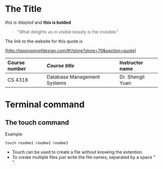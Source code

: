 # The Title

*this is itilazied* and **this is bolded** 


>"What delights us in visible beauty is the invisible."


The link to the website for this quote is

[http://taxonomyofdesign.com/#!/store?store=70&section=quote]


|**Course number**|*Course title*|Instructor name|
|:----------------|:-------------|:--------------|
| CS 4318|Database Management Systems|Dr. Shengli Yuan|

# Terminal command

## The touch command

Example

```
touch readme1 readme2 readme3
```

- Touch can be used to create a file without knowing the extention.
- To create multiple files just write the file names, separated by a space " ".

